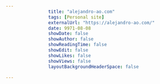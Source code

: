 ---
                title: "alejandro-ao.com"
                tags: [Personal site]
                externalUrl: "https://alejandro-ao.com/"
                date: 9971-08-08
                showDate: false
                showAuthor: false
                showReadingTime: false
                showEdit: false
                showLikes: false
                showViews: false
                layoutBackgroundHeaderSpace: false
                ---
